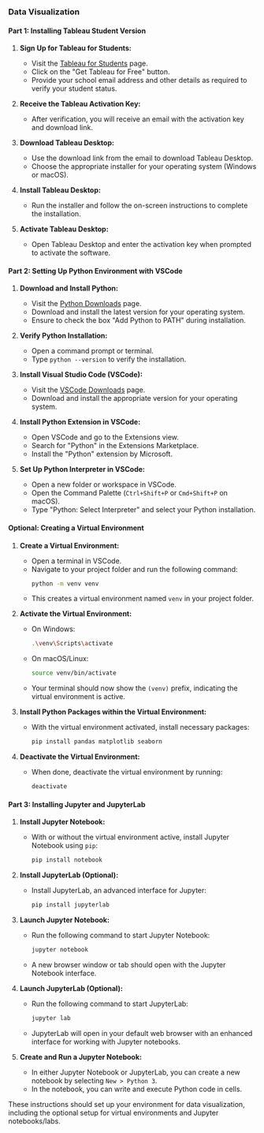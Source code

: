 ### Data Visualization

#### **Part 1: Installing Tableau Student Version**

1. **Sign Up for Tableau for Students:**
   - Visit the [Tableau for Students](https://www.tableau.com/academic/students) page.
   - Click on the "Get Tableau for Free" button.
   - Provide your school email address and other details as required to verify your student status.

2. **Receive the Tableau Activation Key:**
   - After verification, you will receive an email with the activation key and download link.

3. **Download Tableau Desktop:**
   - Use the download link from the email to download Tableau Desktop.
   - Choose the appropriate installer for your operating system (Windows or macOS).

4. **Install Tableau Desktop:**
   - Run the installer and follow the on-screen instructions to complete the installation.

5. **Activate Tableau Desktop:**
   - Open Tableau Desktop and enter the activation key when prompted to activate the software.

#### **Part 2: Setting Up Python Environment with VSCode**

1. **Download and Install Python:**
   - Visit the [Python Downloads](https://www.python.org/downloads/) page.
   - Download and install the latest version for your operating system.
   - Ensure to check the box "Add Python to PATH" during installation.

2. **Verify Python Installation:**
   - Open a command prompt or terminal.
   - Type `python --version` to verify the installation.

3. **Install Visual Studio Code (VSCode):**
   - Visit the [VSCode Downloads](https://code.visualstudio.com/Download) page.
   - Download and install the appropriate version for your operating system.

4. **Install Python Extension in VSCode:**
   - Open VSCode and go to the Extensions view.
   - Search for "Python" in the Extensions Marketplace.
   - Install the "Python" extension by Microsoft.

5. **Set Up Python Interpreter in VSCode:**
   - Open a new folder or workspace in VSCode.
   - Open the Command Palette (`Ctrl+Shift+P` or `Cmd+Shift+P` on macOS).
   - Type "Python: Select Interpreter" and select your Python installation.

#### **Optional: Creating a Virtual Environment**

1. **Create a Virtual Environment:**
   - Open a terminal in VSCode.
   - Navigate to your project folder and run the following command:
     ```bash
     python -m venv venv
     ```
   - This creates a virtual environment named `venv` in your project folder.

2. **Activate the Virtual Environment:**
   - On Windows:
     ```bash
     .\venv\Scripts\activate
     ```
   - On macOS/Linux:
     ```bash
     source venv/bin/activate
     ```
   - Your terminal should now show the `(venv)` prefix, indicating the virtual environment is active.

3. **Install Python Packages within the Virtual Environment:**
   - With the virtual environment activated, install necessary packages:
     ```bash
     pip install pandas matplotlib seaborn
     ```

4. **Deactivate the Virtual Environment:**
   - When done, deactivate the virtual environment by running:
     ```bash
     deactivate
     ```

#### **Part 3: Installing Jupyter and JupyterLab**

1. **Install Jupyter Notebook:**
   - With or without the virtual environment active, install Jupyter Notebook using `pip`:
     ```bash
     pip install notebook
     ```

2. **Install JupyterLab (Optional):**
   - Install JupyterLab, an advanced interface for Jupyter:
     ```bash
     pip install jupyterlab
     ```

3. **Launch Jupyter Notebook:**
   - Run the following command to start Jupyter Notebook:
     ```bash
     jupyter notebook
     ```
   - A new browser window or tab should open with the Jupyter Notebook interface.

4. **Launch JupyterLab (Optional):**
   - Run the following command to start JupyterLab:
     ```bash
     jupyter lab
     ```
   - JupyterLab will open in your default web browser with an enhanced interface for working with Jupyter notebooks.

5. **Create and Run a Jupyter Notebook:**
   - In either Jupyter Notebook or JupyterLab, you can create a new notebook by selecting `New > Python 3`.
   - In the notebook, you can write and execute Python code in cells.

These instructions should set up your environment for data visualization, including the optional setup for virtual environments and Jupyter notebooks/labs.